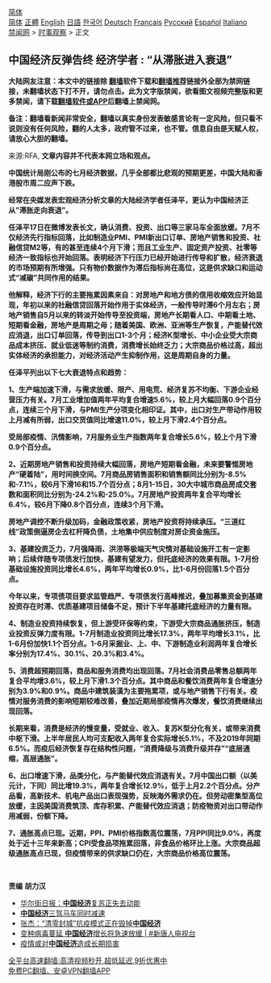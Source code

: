  <!-- 面包屑导航 --> <div class="breadcrumb"><!-- GTranslate: https://gtranslate.io/ -->  <div class="switcher notranslate">  <div class="selected">  <a href="#" onclick="return false;"> 简体</a>  </div>  <div class="option">  <a href="https://www.bannedbook.org" onclick="doGTranslate('zh-CN|zh-CN');jQuery('div.switcher div.selected a').html(jQuery(this).html());return false;" title="简体中文" class="nturl selected"> 简体</a>  <a href="https://www.bannedbook.org/zh-tw/" onclick="doGTranslate('zh-CN|zh-TW');jQuery('div.switcher div.selected a').html(jQuery(this).html());return false;" title="繁體中文" class="nturl"> 正體</a>  <a href="https://www.bannedbook.org/en/" onclick="doGTranslate('zh-CN|en');jQuery('div.switcher div.selected a').html(jQuery(this).html());return false;" title="English" class="nturl"> English</a>  <a href="https://www.bannedbook.org/ja/" onclick="doGTranslate('zh-CN|ja');jQuery('div.switcher div.selected a').html(jQuery(this).html());return false;" title="日本語" class="nturl"> 日語</a>  <a href="https://www.bannedbook.org/ko/" onclick="doGTranslate('zh-CN|ko');jQuery('div.switcher div.selected a').html(jQuery(this).html());return false;" title="한국어" class="nturl"> 한국어</a>  <a href="https://www.bannedbook.org/de/" onclick="doGTranslate('zh-CN|de');jQuery('div.switcher div.selected a').html(jQuery(this).html());return false;" title="Deutsch" class="nturl"> Deutsch</a>  <a href="https://www.bannedbook.org/fr/" onclick="doGTranslate('zh-CN|fr');jQuery('div.switcher div.selected a').html(jQuery(this).html());return false;" title="Français" class="nturl"> Français</a>  <a href="https://www.bannedbook.org/ru/" onclick="doGTranslate('zh-CN|ru');jQuery('div.switcher div.selected a').html(jQuery(this).html());return false;" title="Русский" class="nturl"> Русский</a>  <a href="https://www.bannedbook.org/es/" onclick="doGTranslate('zh-CN|es');jQuery('div.switcher div.selected a').html(jQuery(this).html());return false;" title="Español" class="nturl"> Español</a>  <a href="https://www.bannedbook.org/it/" onclick="doGTranslate('zh-CN|it');jQuery('div.switcher div.selected a').html(jQuery(this).html());return false;" title="Italiano" class="nturl"> Italiano</a>  </div>  </div>      <div class='breadcrumb-sub'><!-- Breadcrumb NavXT 6.3.0 --> <a href="https://www.bannedbook.org/" class="home">禁闻网</a> &gt; <a href="https://www.bannedbook.org/bnews/ssgc/" class="category">时事观察</a> &gt; 正文</div></div><h2>中国经济反弹告终 经济学者 : “从滞胀进入衰退”</h2> <p class="notice"><b>大陆网友注意：本文中的链接除 <a href="https://github.com/bannedbook/fanqiang" >翻墙</a>软件下载和<a href="https://github.com/killgcd/justmysocks/blob/master/README.md">翻墙推荐</a>链接外全部为禁网链接，未翻墙状态下打不开，请勿点击。此为文字版禁闻，欲看图文视频完整版和更多禁闻，请下载<a href="https://github.com/bannedbook/fanqiang">翻墙软件或APP</a>后翻墙上禁闻网。</p><p>备注：翻墙看新闻非常安全，翻墙以真实身份发表敏感言论有一定风险，但只看不说则没有任何风险，翻的人太多，政府管不过来，也不管。信息自由是天赋人权，请放心大胆的翻墙。</b></p>  <div class="entry"> <p>来源:RFA, <strong>文章内容并不代表本网立场和观点。</strong></p> <p>             </p> <p><strong>&#20013;&#22269;&#32479;&#35745;&#23616;&#21018;&#20844;&#24067;&#30340;&#19971;&#26376;&#32463;&#27982;&#25968;&#25454;&#65292;&#20960;&#20046;&#20840;&#37096;&#37117;&#27604;&#24754;&#35266;&#30340;&#39044;&#26399;&#26356;&#24046;&#65292;&#20013;&#22269;&#22823;&#38470;&#21644;&#39321;&#28207;&#32929;&#24066;&#21608;&#20108;&#24212;&#22768;&#19979;&#36300;&#12290;</strong></p> <p><strong>&#32463;&#24120;&#22312;&#22830;&#23186;&#21457;&#34920;&#23439;&#35266;&#32463;&#27982;&#20998;&#26512;&#25991;&#31456;&#30340;&#22823;&#38470;&#32463;&#27982;&#23398;&#32773;&#20219;&#27901;&#24179;&#65292;&#26356;&#35748;&#20026;&#20013;&#22269;&#32463;&#27982;&#27491;&#20174;&#8221;&#28382;&#32960;&#36208;&#21521;&#34928;&#36864;&#8221;&#12290;</strong></p> <p><strong>&#20219;&#27901;&#24179;</strong><strong>17&#26085;&#22312;&#24494;&#21338;&#21457;&#34920;&#38271;&#25991;&#65292;&#30830;&#35748;</strong><strong>&#28040;&#36153;&#12289;&#25237;&#36164;&#12289;&#20986;&#21475;&#31561;&#19977;&#23478;&#39532;&#36710;&#20840;&#38754;&#25918;&#32531;&#12290;</strong><strong>7</strong><strong>&#26376;&#19981;&#20165;&#32463;&#27982;&#20808;&#34892;&#25351;&#26631;&#22238;&#33853;&#65292;&#27604;&#22914;&#21046;&#36896;&#19994;</strong><strong>PMI</strong><strong>&#12289;</strong><strong>PMI</strong><strong>&#26032;&#20986;&#21475;&#35746;&#21333;&#12289;&#25151;&#22320;&#20135;&#38144;&#21806;&#21644;&#25237;&#36164;&#12289;&#31038;&#34701;&#20449;&#36151;</strong><strong>M2</strong><strong>&#31561;&#65292;&#26377;&#30340;&#29978;&#33267;&#36830;&#32493;</strong><strong>4</strong><strong>&#20010;&#26376;&#19979;&#28369;&#65307;&#32780;&#19988;&#24037;&#19994;&#29983;&#20135;&#12289;&#22266;&#23450;&#36164;&#20135;&#25237;&#36164;&#12289;&#31038;&#38646;&#31561;&#32463;&#27982;&#19968;&#33268;&#25351;&#26631;&#20063;&#24320;&#22987;&#22238;&#33853;&#12290;&#34920;&#26126;&#32463;&#27982;&#19979;&#34892;&#21387;&#21147;&#24050;&#32463;&#24320;&#22987;&#36827;&#34892;&#20256;&#23548;&#21644;&#25193;&#25955;&#65292;&#32463;&#27982;&#34928;&#36864;&#30340;&#24066;&#22330;&#39044;&#26399;&#26377;&#25152;&#22686;&#24378;&#12290;&#21482;&#26377;&#29289;&#20215;&#25968;&#25454;&#20316;&#20026;&#28382;&#21518;&#25351;&#26631;&#23578;&#22312;&#39640;&#20301;&#65292;&#36825;&#26159;&#20379;&#27714;&#32570;&#21475;&#21644;&#36816;&#21160;&#24335;</strong><strong>&#8220;</strong><strong>&#20943;&#30899;</strong><strong>&#8221;</strong><strong>&#20849;&#21516;&#20316;&#29992;&#30340;&#32467;&#26524;&#12290;</strong></p>  <p><strong>&#20182;&#35299;&#37322;</strong><strong>&#65292;</strong><strong>&#32463;&#27982;&#19979;&#34892;&#30340;&#20027;&#35201;&#25302;&#32047;&#22240;&#32032;&#26469;&#33258;</strong><strong>&#65306;&#23545;&#25151;&#22320;&#20135;&#21644;&#22320;&#26041;&#20538;&#30340;&#20449;&#29992;&#25910;&#32553;&#25928;&#24212;&#24320;&#22987;&#26174;&#29616;&#65292;&#24180;&#21021;&#20197;&#26469;&#30340;&#31038;&#34701;&#20449;&#36151;&#22238;&#33853;&#24320;&#22987;&#20316;&#29992;&#20110;&#23454;&#20307;&#32463;&#27982;&#65292;&#19968;&#33324;&#20256;&#23548;&#26102;&#28382;</strong><strong>6</strong><strong>&#20010;&#26376;&#24038;&#21491;&#65307;&#25151;&#22320;&#20135;&#38144;&#21806;&#33258;</strong><strong>5</strong><strong>&#26376;&#20197;&#26469;&#30340;&#36716;&#28129;&#24320;&#22987;&#20256;&#23548;&#33267;&#25237;&#36164;&#31471;&#65292;&#25151;&#22320;&#20135;&#38271;&#26399;&#30475;&#20154;&#21475;&#12289;&#20013;&#26399;&#30475;&#22303;&#22320;&#12289;&#30701;&#26399;&#30475;&#37329;&#34701;&#65292;&#25151;&#22320;&#20135;&#26159;&#21608;&#26399;&#20043;&#27597;&#65307;&#38543;&#30528;&#32654;&#22269;&#12289;&#27431;&#27954;&#12289;&#20122;&#27954;&#31561;&#29983;&#20135;&#24674;&#22797;&#65292;&#20135;&#33021;&#26367;&#20195;&#25928;&#24212;&#28040;&#36864;&#65292;&#20986;&#21475;&#35746;&#21333;&#22238;&#33853;&#65292;&#20256;&#23548;&#21040;&#20986;&#21475;</strong><strong>1-3</strong><strong>&#20010;&#26376;&#65307;&#32463;&#27982;</strong><strong>K</strong><strong>&#22411;&#22686;&#38271;&#12289;&#20013;&#23567;&#20225;&#19994;&#21463;&#22823;&#23447;&#21830;&#21697;&#25104;&#26412;&#25380;&#21387;&#12289;&#23601;&#19994;&#20302;&#36855;&#31561;&#21046;&#32422;&#28040;&#36153;&#65292;&#28040;&#36153;&#22686;&#38271;&#22987;&#32456;&#20047;&#21147;&#65307;&#22823;&#23447;&#21830;&#21697;&#20215;&#26684;&#36807;&#39640;&#65292;&#36229;&#20986;&#23454;&#20307;&#32463;&#27982;&#30340;&#25215;&#25285;&#33021;&#21147;&#65292;&#23545;&#32463;&#27982;&#27963;&#21160;&#20135;&#29983;&#25233;&#21046;&#20316;&#29992;&#65292;&#36825;&#26159;&#21608;&#26399;&#33258;&#36523;&#30340;&#21147;&#37327;</strong><strong>&#12290;</strong></p> <p><strong>&#20219;</strong><strong>&#27901;&#24179;&#21015;&#20986;&#20197;&#19979;</strong><strong>&#19971;&#22823;&#34928;&#36864;&#29305;&#28857;&#21644;&#36235;&#21183;&#65306;</strong></p> <p><strong>1</strong><strong>&#12289;&#29983;&#20135;&#31471;&#21152;&#36895;&#19979;&#28369;</strong><strong>&#65292;&#19982;&#38656;&#27714;&#25918;&#32531;&#12289;&#38480;&#20135;&#12289;&#29992;&#30005;&#33618;&#12289;&#32463;&#27982;&#22797;&#33487;&#19981;&#22343;&#34913;&#12289;&#19979;&#28216;&#20225;&#19994;&#32463;&#33829;&#21387;&#21147;&#26377;&#20851;&#12290;7</strong><strong>&#26376;&#24037;&#19994;&#22686;&#21152;&#20540;&#20004;&#24180;&#24179;&#22343;&#22797;&#21512;&#22686;&#36895;</strong><strong>5.6%</strong><strong>&#65292;&#36739;&#19978;&#26376;&#22823;&#24133;&#22238;&#33853;</strong><strong>0.9</strong><strong>&#20010;&#30334;&#20998;&#28857;&#65292;&#36830;&#32493;&#19977;&#20010;&#26376;&#19979;&#28369;&#65292;&#19982;</strong><strong>PMI</strong><strong>&#29983;&#20135;&#20998;&#39033;&#21464;&#21270;&#30456;&#21360;&#35777;&#12290;&#20854;&#20013;&#65292;&#20986;&#21475;&#23545;&#29983;&#20135;&#24102;&#21160;&#20316;&#29992;&#36739;&#19978;&#26376;&#20943;&#26377;&#25152;&#24369;&#65292;&#20986;&#21475;&#20132;&#36135;&#20540;&#21516;&#27604;&#22686;&#36895;</strong><strong>11.0%</strong><strong>&#65292;&#36739;&#19978;&#26376;&#19979;&#28369;</strong><strong>2.4</strong><strong>&#20010;&#30334;&#20998;&#28857;&#12290;</strong></p> <p><strong>&#21463;&#23616;&#37096;&#30123;&#24773;&#12289;&#27739;&#24773;&#24433;&#21709;&#65292;</strong><strong>7</strong><strong>&#26376;&#26381;&#21153;&#19994;&#29983;&#20135;&#25351;&#25968;&#20004;&#24180;&#22797;&#21512;&#22686;&#38271;</strong><strong>5.6%</strong><strong>&#65292;&#36739;&#19978;&#20010;&#26376;&#19979;&#28369;</strong><strong>0.9</strong><strong>&#20010;&#30334;&#20998;&#28857;&#12290;</strong></p> <p><strong>2</strong><strong>&#12289;&#36817;&#26399;&#25151;&#22320;&#20135;&#38144;&#21806;&#21644;&#25237;&#36164;&#25345;&#32493;&#22823;&#24133;&#22238;&#33853;&#65292;&#25151;&#22320;&#20135;&#30701;&#26399;&#30475;&#37329;&#34701;&#65292;</strong><strong>&#26410;&#26469;&#35201;&#35686;&#24789;&#25151;&#22320;&#20135;</strong><strong>&#8220;</strong><strong>&#30828;&#30528;&#38470;</strong><strong>&#8221;</strong><strong>&#65292;&#29992;&#26102;&#38388;&#25442;&#31354;&#38388;&#12290;</strong><strong>7</strong><strong>&#26376;&#21830;&#21697;&#25151;&#38144;&#21806;&#38754;&#31215;&#21644;&#38144;&#21806;&#39069;&#21516;&#27604;&#20998;&#21035;&#20026;</strong><strong>-8.5%</strong><strong>&#21644;</strong><strong>-7.1%</strong><strong>&#65292;&#36739;</strong><strong>6</strong><strong>&#26376;&#19979;&#28369;</strong><strong>16</strong><strong>&#21644;</strong><strong>15.7</strong><strong>&#20010;&#30334;&#20998;&#28857;&#65307;</strong><strong>8</strong><strong>&#26376;</strong><strong>1-15</strong><strong>&#26085;&#65292;</strong><strong>30</strong><strong>&#22823;&#20013;&#22478;&#24066;&#21830;&#21697;&#25151;&#25104;&#20132;&#22871;&#25968;&#21644;&#38754;&#31215;&#21516;&#27604;&#20998;&#21035;&#20026;</strong><strong>-24.2%</strong><strong>&#21644;</strong><strong>-25.0%</strong><strong>&#12290;</strong><strong>7</strong><strong>&#26376;&#25151;&#22320;&#20135;&#25237;&#36164;&#20004;&#24180;&#22797;&#21512;&#24179;&#22343;&#22686;&#38271;</strong><strong>6.4%</strong><strong>&#65292;&#36739;</strong><strong>6</strong><strong>&#26376;&#19979;&#38477;</strong><strong>0.8</strong><strong>&#20010;&#30334;&#20998;&#28857;&#65292;&#36830;&#32493;</strong><strong>3</strong><strong>&#20010;&#26376;&#19979;&#28369;&#12290;</strong></p>  <p><strong>&#25151;&#22320;&#20135;&#35843;&#25511;&#19981;&#26029;&#21319;&#32423;&#21152;&#30721;&#65292;&#37329;&#34701;&#25919;&#31574;&#25910;&#32039;&#65292;&#25151;&#22320;&#20135;&#25237;&#36164;&#23558;&#25345;&#32493;&#25215;&#21387;&#12290;</strong><strong>&#8220;</strong><strong>&#19977;&#36947;&#32418;&#32447;</strong><strong>&#8221;</strong><strong>&#25919;&#31574;&#20498;&#36924;&#25151;&#20225;&#21435;&#26464;&#26438;&#38477;&#36127;&#20538;&#65292;&#22303;&#22320;&#38598;&#20013;&#20379;&#24212;&#21046;&#24230;&#23545;&#25151;&#20225;&#36164;&#37329;&#26045;&#21387;&#12290;</strong></p> <p><strong>3</strong><strong>&#12289;&#22522;&#24314;&#25237;&#36164;&#20047;&#21147;&#65292;</strong><strong>7</strong><strong>&#26376;&#24378;&#38477;&#38632;&#12289;&#27946;&#28061;&#31561;&#26497;&#31471;&#22825;&#27668;&#28798;&#24773;&#23545;&#22522;&#30784;&#35774;&#26045;&#24320;&#24037;&#26377;&#19968;&#23450;&#24433;&#21709;&#65307;&#21518;&#32493;&#20276;&#38543;&#19987;&#39033;&#20538;&#21457;&#34892;&#21152;&#24555;&#65292;&#22522;&#24314;&#26377;&#26395;&#21457;&#21147;&#65292;&#20294;&#25176;&#24213;&#32463;&#27982;&#30340;&#25928;&#26524;&#26377;&#38480;&#12290;</strong><strong>1-7</strong><strong>&#26376;&#20221;&#22522;&#30784;&#35774;&#26045;&#25237;&#36164;&#21516;&#27604;&#22686;&#38271;</strong><strong>4.6%</strong><strong>&#65292;&#20004;&#24180;&#24179;&#22343;&#22686;&#38271;</strong><strong>0.9%</strong><strong>&#65292;&#27604;</strong><strong>1-6</strong><strong>&#26376;&#20221;&#22238;&#33853;</strong><strong>1.5</strong><strong>&#20010;&#30334;&#20998;&#28857;&#12290;</strong></p> <p><strong>&#20170;&#24180;&#20197;&#26469;&#65292;&#19987;&#39033;&#20538;&#39033;&#30446;&#35201;&#27714;&#30417;&#31649;&#36235;&#20005;&#12289;&#19987;&#39033;&#20538;&#21457;&#34892;&#39640;&#23792;&#25512;&#36831;&#65292;&#21472;&#21152;&#21215;&#38598;&#36164;&#37329;&#21040;&#22522;&#24314;&#25237;&#36164;&#23384;&#22312;&#26102;&#28382;&#12289;&#20248;&#36136;&#22522;&#24314;&#39033;&#30446;&#20648;&#22791;&#19981;&#36275;&#65292;&#39044;&#35745;&#19979;&#21322;&#24180;&#22522;&#24314;&#25176;&#24213;&#32463;&#27982;&#30340;&#21147;&#37327;&#26377;&#38480;&#12290;</strong></p> <p><strong>4</strong><strong>&#12289;&#21046;&#36896;&#19994;&#25237;&#36164;&#25345;&#32493;&#24674;&#22797;&#65292;&#20294;&#19978;&#28216;&#21463;&#29615;&#20445;&#31561;&#32422;&#26463;&#65292;&#19979;&#28216;&#21463;&#22823;&#23447;&#21830;&#21697;&#36890;&#32960;&#25380;&#21387;&#65292;&#21046;&#36896;&#19994;&#25237;&#36164;&#21453;&#24377;&#21147;&#24230;&#26377;&#38480;&#12290;</strong><strong>1-7</strong><strong>&#26376;&#21046;&#36896;&#19994;&#25237;&#36164;&#21516;&#27604;&#22686;&#38271;</strong><strong>17.3%</strong><strong>&#65292;&#20004;&#24180;&#24179;&#22343;&#22686;&#38271;</strong><strong>3.1%</strong><strong>&#65292;&#27604;</strong><strong>1-6</strong><strong>&#26376;&#20221;&#21152;&#24555;</strong><strong>1.1</strong><strong>&#20010;&#30334;&#20998;&#28857;&#12290;</strong><strong>1-6</strong><strong>&#26376;&#37319;&#25496;&#19994;&#12289;&#19978;&#12289;&#20013;&#12289;&#19979;&#28216;&#21046;&#36896;&#19994;&#21033;&#28070;&#20004;&#24180;&#22797;&#21512;&#22686;&#38271;&#29575;&#20998;&#21035;&#20026;</strong><strong>17.4%</strong><strong>&#12289;</strong><strong>30.1%</strong><strong>&#12289;</strong><strong>20.3%</strong><strong>&#21644;</strong><strong>3.4%</strong><strong>&#12290;</strong></p> <p><strong>5</strong><strong>&#12289;&#28040;&#36153;&#36229;&#39044;&#26399;&#22238;&#33853;&#65292;&#21830;&#21697;&#21644;&#26381;&#21153;&#28040;&#36153;&#22343;&#20986;&#29616;&#22238;&#33853;&#12290;</strong><strong>7</strong><strong>&#26376;&#31038;&#20250;&#28040;&#36153;&#21697;&#38646;&#21806;&#24635;&#39069;&#20004;&#24180;&#22797;&#21512;&#24179;&#22343;&#22686;</strong><strong>3.6%</strong><strong>&#65292;&#36739;&#19978;&#26376;&#19979;&#28369;</strong><strong>1.3</strong><strong>&#20010;&#30334;&#20998;&#28857;&#12290;&#20854;&#20013;&#21830;&#21697;&#21644;&#39184;&#39278;&#28040;&#36153;&#20004;&#24180;&#22797;&#21512;&#22686;&#36895;&#20998;&#21035;&#20026;</strong><strong>3.9%</strong><strong>&#21644;</strong><strong>0.9%</strong><strong>&#12290;&#21830;&#21697;&#20013;&#24314;&#31569;&#35013;&#28514;&#20026;&#20027;&#35201;&#25302;&#32047;&#39033;&#65292;&#25110;&#19982;&#22320;&#20135;&#38144;&#21806;&#19979;&#34892;&#26377;&#20851;&#12290;&#30123;&#24773;&#23545;&#26381;&#21153;&#28040;&#36153;&#30340;&#24433;&#21709;&#30701;&#26399;&#36739;&#38590;&#25913;&#21892;&#65292;&#21472;&#21152;&#36817;&#26399;&#23616;&#37096;&#30123;&#24773;&#20877;&#27425;&#29190;&#21457;&#65292;&#39184;&#39278;&#28040;&#36153;&#32487;&#32493;&#20986;&#29616;&#22238;&#33853;&#12290;</strong></p>  <p><strong>&#38271;&#26399;&#26469;&#30475;&#65292;&#28040;&#36153;&#26159;&#32463;&#27982;&#30340;&#24930;&#21464;&#37327;&#65292;&#21463;&#23601;&#19994;&#12289;&#25910;&#20837;&#12289;&#22797;&#33487;</strong><strong>K</strong><strong>&#22411;&#20998;&#21270;&#26377;&#20851;</strong><strong>&#65292;&#25110;&#24102;&#26469;&#28040;&#36153;&#20013;&#26530;&#19979;&#28369;&#12290;</strong><strong>&#19978;&#21322;&#24180;&#23621;&#27665;&#20154;&#22343;&#21487;&#25903;&#37197;&#25910;&#20837;&#20004;&#24180;&#22797;&#21512;&#23454;&#38469;&#22686;&#38271;</strong><strong>5.1%</strong><strong>&#65292;&#19981;&#21450;</strong><strong>2019</strong><strong>&#24180;&#21516;&#26399;</strong><strong>6.5%</strong><strong>&#12290;&#32780;&#30123;&#21518;&#32463;&#27982;&#24674;&#22797;&#23384;&#22312;&#32467;&#26500;&#24615;&#38382;&#39064;&#65292;</strong><strong>&#8220;</strong><strong>&#28040;&#36153;&#38477;&#32423;&#19982;&#28040;&#36153;&#21319;&#32423;&#24182;&#23384;</strong><strong>&#8221;&#8220;</strong><strong>&#24213;&#23618;&#36890;&#32553;&#65292;&#39640;&#23618;&#36890;&#32960;</strong><strong>&#8221;</strong><strong>&#12290;</strong></p> <p><strong>6</strong><strong>&#12289;&#20986;&#21475;&#22686;&#36895;&#19979;&#28369;&#65292;&#21697;&#31867;&#20998;&#21270;&#65292;&#19982;&#20135;&#33021;&#26367;&#20195;&#25928;&#24212;&#28040;&#36864;&#26377;&#20851;&#12290;</strong><strong>7</strong><strong>&#26376;&#20013;&#22269;&#20986;&#21475;&#39069;&#65288;&#20197;&#32654;&#20803;&#35745;&#65292;&#19979;&#21516;&#65289;&#21516;&#27604;&#22686;</strong><strong>19.3%</strong><strong>&#65292;&#20004;&#24180;&#22797;&#21512;&#22686;&#38271;</strong><strong>12.9%</strong><strong>&#65292;&#20302;&#20110;&#19978;&#26376;</strong><strong>2.2</strong><strong>&#20010;&#30334;&#20998;&#28857;&#12290;&#20998;&#20135;&#21697;&#30475;&#65292;&#39640;&#26032;&#25216;&#26415;&#12289;&#26426;&#30005;&#20135;&#21697;&#20986;&#21475;&#34920;&#29616;&#24378;&#21183;&#65292;&#21453;&#26144;&#28023;&#22806;&#38656;&#27714;&#20173;&#22312;&#12290;&#20294;&#21171;&#21160;&#23494;&#38598;&#22411;&#39640;&#20301;&#25918;&#32531;&#65292;&#20027;&#22240;&#32654;&#22269;&#28040;&#36153;&#31569;&#39030;&#12289;&#24211;&#23384;&#31215;&#32047;&#12289;&#20135;&#33021;&#26367;&#20195;&#25928;&#24212;&#28040;&#36864;&#65307;&#38450;&#30123;&#29289;&#36164;&#23545;&#20986;&#21475;&#24102;&#21160;&#20316;&#29992;&#20943;&#24369;&#65292;&#20221;&#39069;&#19979;&#38477;&#12290;</strong></p> <p><strong>7</strong><strong>&#12289;&#36890;&#32960;&#39640;&#28857;&#24050;&#29616;&#12290;</strong><strong>&#36817;&#26399;&#65292;</strong><strong>PPI</strong><strong>&#12289;</strong><strong>PMI</strong><strong>&#20215;&#26684;&#25351;&#25968;&#39640;&#20301;&#38663;&#33633;&#65292;</strong><strong>7</strong><strong>&#26376;</strong><strong>PPI</strong><strong>&#21516;&#27604;</strong><strong>9.0%</strong><strong>&#65292;&#20877;&#24230;&#22788;&#20110;&#36817;&#21313;&#19977;&#24180;&#26469;&#26032;&#39640;&#65307;</strong><strong>CPI</strong><strong>&#21463;&#39135;&#21697;&#39033;&#25302;&#32047;&#22238;&#33853;&#65292;&#38750;&#39135;&#21697;&#20215;&#26684;&#29615;&#27604;&#19978;&#28072;&#12290;&#22823;&#23447;&#21830;&#21697;&#36229;&#32423;&#36890;&#32960;&#39640;&#28857;&#24050;&#29616;&#65292;&#20294;&#30123;&#24773;&#24102;&#26469;&#30340;&#20379;&#27714;&#32570;&#21475;&#20173;&#22312;&#65292;&#22823;&#23447;&#21830;&#21697;&#20215;&#26684;&#39640;&#20301;&#38663;&#33633;&#12290;</strong></p> <p><strong>&#160;</strong></p> <p><strong>&#36131;&#32534;</strong> <strong>&#32993;&#21147;&#27721;</strong></p>  <ul class='op-related-articles' title='相关阅读'> <li><a href='https://www.bannedbook.org/bnews/finance/20210817/1607608.html' target='_blank'>华尔街日报：<b>中国经济</b>复苏正失去动能</a></li> <li><a href='https://www.bannedbook.org/bnews/comments/20210817/1607482.html' target='_blank'><b>中国经济</b>三驾马车同时减速</a></li> <li><a href='https://www.bannedbook.org/bnews/comments/20210814/1606156.html' target='_blank'>张杰：“清零封城”抗疫模式正在毁掉<b>中国经济</b></a></li> <li><a href='https://www.bannedbook.org/bnews/bannedvideo/20210814/1606054.html' target='_blank'>变种病毒蔓延 <b>中国经济</b>增长将急速放缓 | #新唐人电视台</a></li> <li><a href='https://www.bannedbook.org/bnews/comments/20210814/1605997.html' target='_blank'>疫情或对<b>中国经济</b>造成长期损害</a></li> </ul> <p class="texttj"> <a href="https://github.com/bannedbook/fanqiang/wiki/V2ray%E6%9C%BA%E5%9C%BA" target="_blank">全平台高速翻墙:高清视频秒开,超低延迟,9折优惠中</a><br/> <a href="https://github.com/bannedbook/fanqiang/wiki/%E7%A6%81%E9%97%BB%E7%BD%91%E5%AE%89%E5%8D%93%E7%BF%BB%E5%A2%99%E6%96%B0%E9%97%BBAPP" target="_blank">免费PC翻墙、安卓VPN翻墙APP</a></p><p><strong>&#160;</strong></p><a name='sharetosocial'></a>  <div style="margin-bottom:5px;padding-bottom:5px;clear:both"> <div id="archive-pix-1" class="banner-ads"> <!-- AuctionX Display platform tag START --> <div id="26318x728x90x621x_ADSLOT2" clicktrack="%%CLICK_URL_ESC%%"></div> <!-- AuctionX Display platform tag END --> </div> <div id="archive-pix-2" class="banner-ads"> <!-- AuctionX Display platform tag START --> <div id="26315x300x250x621x_ADSLOT2" clicktrack="%%CLICK_URL_ESC%%"></div> <!-- AuctionX Display platform tag END --> </div> </div>  <div id="archive-pix-1" class="banner-ads"> <!-- AuctionX Display platform tag START --> <div id="26318x728x90x621x_ADSLOT3" clicktrack="%%CLICK_URL_ESC%%"></div> <!-- AuctionX Display platform tag END --> </div> </div><!--END ENTRY--> 